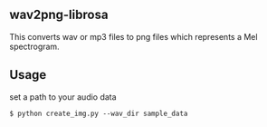 ## wav2png-librosa

This converts wav or mp3 files to png files which represents a Mel spectrogram.

## Usage

set a path to your audio data

    $ python create_img.py --wav_dir sample_data
